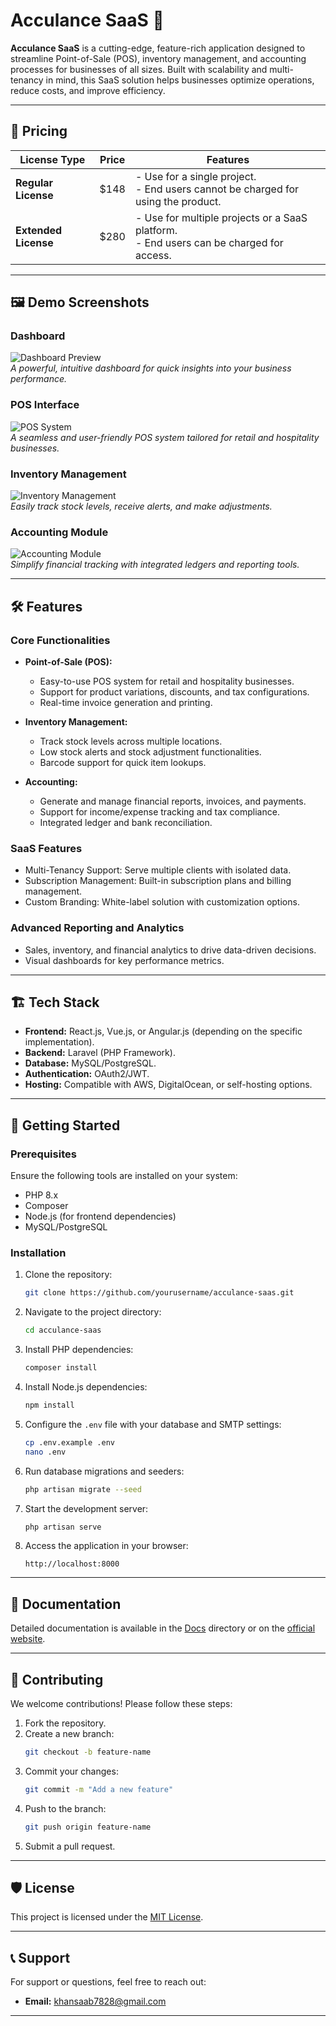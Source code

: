 # Acculance SaaS 🌟  
**Acculance SaaS** is a cutting-edge, feature-rich application designed to streamline Point-of-Sale (POS), inventory management, and accounting processes for businesses of all sizes. Built with scalability and multi-tenancy in mind, this SaaS solution helps businesses optimize operations, reduce costs, and improve efficiency.

---

## 🛒 Pricing  

| **License Type**        | **Price**     | **Features**                                                                                 |  
|--------------------------|---------------|---------------------------------------------------------------------------------------------|  
| **Regular License**      | $148           | - Use for a single project. <br> - End users cannot be charged for using the product.       |  
| **Extended License**     | $280          | - Use for multiple projects or a SaaS platform. <br> - End users can be charged for access. |  


---

## 🖼️ Demo Screenshots  
### Dashboard  
![Dashboard Preview](./path/to/dashboard.jpg)  
*A powerful, intuitive dashboard for quick insights into your business performance.*

### POS Interface  
![POS System](./path/to/pos-interface.jpg)  
*A seamless and user-friendly POS system tailored for retail and hospitality businesses.*

### Inventory Management  
![Inventory Management](./path/to/inventory-management.jpg)  
*Easily track stock levels, receive alerts, and make adjustments.*

### Accounting Module  
![Accounting Module](./path/to/accounting.jpg)  
*Simplify financial tracking with integrated ledgers and reporting tools.*

---

## 🛠️ Features  

### **Core Functionalities**  
- **Point-of-Sale (POS):**  
  - Easy-to-use POS system for retail and hospitality businesses.  
  - Support for product variations, discounts, and tax configurations.  
  - Real-time invoice generation and printing.  

- **Inventory Management:**  
  - Track stock levels across multiple locations.  
  - Low stock alerts and stock adjustment functionalities.  
  - Barcode support for quick item lookups.  

- **Accounting:**  
  - Generate and manage financial reports, invoices, and payments.  
  - Support for income/expense tracking and tax compliance.  
  - Integrated ledger and bank reconciliation.  

### **SaaS Features**  
- Multi-Tenancy Support: Serve multiple clients with isolated data.  
- Subscription Management: Built-in subscription plans and billing management.  
- Custom Branding: White-label solution with customization options.  

### **Advanced Reporting and Analytics**  
- Sales, inventory, and financial analytics to drive data-driven decisions.  
- Visual dashboards for key performance metrics.  

---

## 🏗️ Tech Stack  
- **Frontend:** React.js, Vue.js, or Angular.js (depending on the specific implementation).  
- **Backend:** Laravel (PHP Framework).  
- **Database:** MySQL/PostgreSQL.  
- **Authentication:** OAuth2/JWT.  
- **Hosting:** Compatible with AWS, DigitalOcean, or self-hosting options.  

---

## 🚀 Getting Started  

### **Prerequisites**  
Ensure the following tools are installed on your system:  
- PHP 8.x  
- Composer  
- Node.js (for frontend dependencies)  
- MySQL/PostgreSQL  

### **Installation**  
1. Clone the repository:  
   ```bash  
   git clone https://github.com/yourusername/acculance-saas.git  
   ```  

2. Navigate to the project directory:  
   ```bash  
   cd acculance-saas  
   ```  

3. Install PHP dependencies:  
   ```bash  
   composer install  
   ```  

4. Install Node.js dependencies:  
   ```bash  
   npm install  
   ```  

5. Configure the `.env` file with your database and SMTP settings:  
   ```bash  
   cp .env.example .env  
   nano .env  
   ```  

6. Run database migrations and seeders:  
   ```bash  
   php artisan migrate --seed  
   ```  

7. Start the development server:  
   ```bash  
   php artisan serve  
   ```  

8. Access the application in your browser:  
   ```  
   http://localhost:8000  
   ```  

---

## 📖 Documentation  
Detailed documentation is available in the [Docs](./docs) directory or on the [official website](#).  

---

## 🤝 Contributing  
We welcome contributions! Please follow these steps:  
1. Fork the repository.  
2. Create a new branch:  
   ```bash  
   git checkout -b feature-name  
   ```  
3. Commit your changes:  
   ```bash  
   git commit -m "Add a new feature"  
   ```  
4. Push to the branch:  
   ```bash  
   git push origin feature-name  
   ```  
5. Submit a pull request.  

---

## 🛡️ License  
This project is licensed under the [MIT License](./LICENSE).  

---

## 📞 Support  
For support or questions, feel free to reach out:  
- **Email:** khansaab7828@gmail.com  

---
